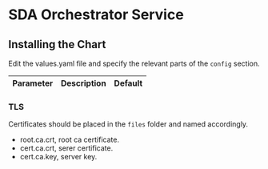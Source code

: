 # SDA Orchestrator Service

## Installing the Chart

Edit the values.yaml file and specify the relevant parts of the `config` section.  

Parameter | Description | Default
--------- | ----------- | -------



### TLS

Certificates should be placed in the `files` folder and named accordingly.

- root.ca.crt, root ca certificate.
- cert.ca.crt, serer certificate.
- cert.ca.key, server key.
